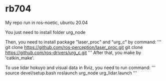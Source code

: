 # rb704
My repo run in ros-noetic, ubuntu 20.04

You just need to install folder urg_node

Then, you need to install package "laser_proc" and "urg_c" by command:
    '''
    git clone https://github.com/ros-perception/laser_proc.git
    git clone https://github.com/ros-drivers/urg_c.git
    '''
After that, you make by 'catkin_make'. 

To use lidar hokuyo and visual data in Rviz, you need to run command:
    '''
    source devel/setup.bash
    roslaunch urg_node urg_lidar.launch
    '''